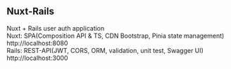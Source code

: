 ## Nuxt-Rails
Nuxt + Rails user auth application  
Nuxt: SPA(Composition API & TS, CDN Bootstrap, Pinia state management)  
http://localhost:8080  
Rails: REST-API(JWT, CORS, ORM, validation, unit test, Swagger UI)  
http://localhost:3000
